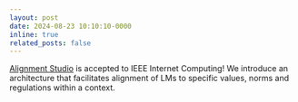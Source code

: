 ```yaml
---
layout: post
date: 2024-08-23 10:10:10-0000
inline: true
related_posts: false
---
```


<a href="https://ieeexplore.ieee.org/abstract/document/10666776/">Alignment Studio</a> is accepted to IEEE Internet Computing! We introduce an architecture that facilitates alignment of LMs to specific values, norms and regulations within a context.